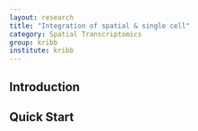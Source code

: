 ```yaml
---
layout: research
title: "Integration of spatial & single cell"
category: Spatial Transcriptomics
group: kribb
institute: kribb
---
```


## Introduction

## Quick Start

